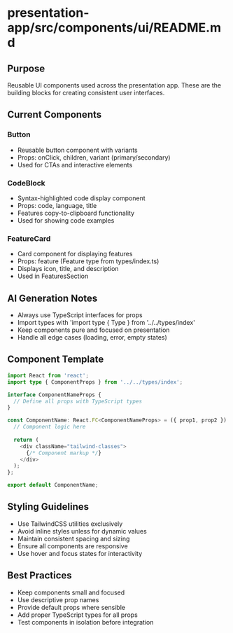 # presentation-app/src/components/ui/README.md

## Purpose
Reusable UI components used across the presentation app. These are the building blocks for creating consistent user interfaces.

## Current Components

### Button
- Reusable button component with variants
- Props: onClick, children, variant (primary/secondary)
- Used for CTAs and interactive elements

### CodeBlock
- Syntax-highlighted code display component
- Props: code, language, title
- Features copy-to-clipboard functionality
- Used for showing code examples

### FeatureCard
- Card component for displaying features
- Props: feature (Feature type from types/index.ts)
- Displays icon, title, and description
- Used in FeaturesSection

## AI Generation Notes
- Always use TypeScript interfaces for props
- Import types with 'import type { Type } from '../../types/index'
- Keep components pure and focused on presentation
- Handle all edge cases (loading, error, empty states)

## Component Template
```typescript
import React from 'react';
import type { ComponentProps } from '../../types/index';

interface ComponentNameProps {
  // Define all props with TypeScript types
}

const ComponentName: React.FC<ComponentNameProps> = ({ prop1, prop2 }) => {
  // Component logic here
  
  return (
    <div className="tailwind-classes">
      {/* Component markup */}
    </div>
  );
};

export default ComponentName;
```

## Styling Guidelines
- Use TailwindCSS utilities exclusively
- Avoid inline styles unless for dynamic values
- Maintain consistent spacing and sizing
- Ensure all components are responsive
- Use hover and focus states for interactivity

## Best Practices
- Keep components small and focused
- Use descriptive prop names
- Provide default props where sensible
- Add proper TypeScript types for all props
- Test components in isolation before integration 
